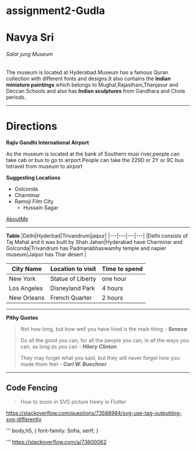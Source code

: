 # assignment2-Gudla
<H1>Navya Sri</H1>
<H6>Salar jung Museum</H6>
<p>The museum is located at Hyderabad.Museum has a famous Quran collection with different fonts and designs.It also contains the <b>Indian miniature paintings</b> which belongs to Mughal,Rajasthani,Thanjavur and Deccan Schools and also has <b>Indian sculptures</b> from Gandhara and Chola periods.
</p>

***

# Directions

**Rajiv Gandhi International Airport**

As the museum is located at the bank of Southern musi river,people can take cab or bus to go to airport.People can take the 229D or 2Y or 9C bus totravel from museum to airport

**Suggesting Locations**
* Golconda
* Charminar
* Ramoji Film City
    * Hussain Sagar

[AboutMe](AboutMe.md)


***
**Table**
|Delhi|Hyderbad|Trivandrum|jaipur|
|---|---|---|---|
|Delhi consists of Taj Mahal and it was built by Shah Jahan|Hyderabad have Charminar and Golconda|Trivandrum has Padmanabhaswamhy temple and napier museum|Jaipur has Thar desert |



|City Name|Location to visit|Time to spend|
|---|---|---|
|New York|Statue of Liberty|one hour|
|Los Angeles|Disneyland Park|4 hours|
|New Orleans|French Quarter|2 hours|

***



**Pithy Quotes**
>Not how long, but how well you have lived is the main thing - ***Seneca***
>
>Do all the good you can, for all the people you can, in all the ways you can, as long as you can - ***Hilary Clinton***
>
>They may forget what you said, but they will never forget how you made them feel - ***Carl W. Buechner***


***
## Code Fencing ##

>How to zoom in SVG picture freely in Flutter

<https://stackoverflow.com/questions/73588984/svg-use-tag-outputting-svg-differently>

'''
body,h5, {
  font-family: Sofia, serif;
}

'''
<https://stackoverflow.com/a/73600062>
